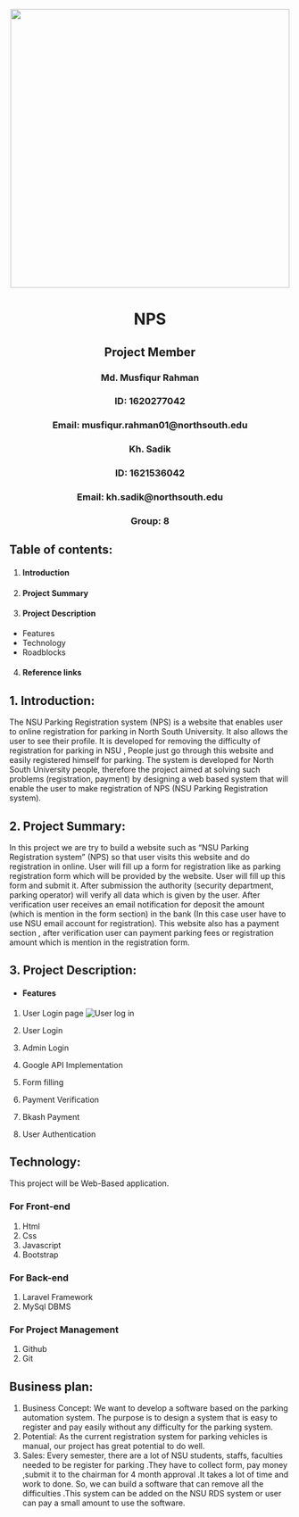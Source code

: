 

<p align="center">

  <img width="500" height="500" src="https://user-images.githubusercontent.com/51596372/61581712-82600480-ab43-11e9-915b-75f090ce9a24.jpg">

</p>



<p align="center">

<H1 align="center"> NPS </H1>

<H2 align="center"> Project Member </H2>

<H3 align="center">Md. Musfiqur Rahman </H3>

<H3 align="center"> ID: 1620277042 </H3>

<H3 align="center"> Email: musfiqur.rahman01@northsouth.edu </H3>

<H3 align="center">Kh. Sadik</H3>

<H3 align="center">ID: 1621536042</H3>

<H3 align="center">Email: kh.sadik@northsouth.edu</H3>

<H3 align="center">Group: 8</H3>

</p>


## Table of contents:
1. <H4> Introduction </H4>
2. <H4> Project Summary </H4>
3. <H4> Project Description </H4>
- Features
- Technology
- Roadblocks
4. <H4> Reference links </H4>

## 1. Introduction:
The NSU Parking Registration system (NPS) is a website that enables user to online registration for parking in North South University. It also allows the user to see their profile. It is developed for removing the difficulty of registration for  parking in NSU , People just go through this website and easily registered himself for parking. The system is developed for North South University people, therefore the project aimed at solving such problems (registration, payment) by designing a web based system that will enable the user to make registration of NPS (NSU Parking Registration system).

## 2. Project Summary:

In this project we are try to build a website such as “NSU Parking Registration system” (NPS) so that user visits this website and do registration in online. User will fill up a form for registration like as parking registration form which will be provided by the website. User will fill up this form and submit it. After submission the authority (security department, parking operator) will verify all data which is given by the user. After verification user receives an email notification for deposit the amount (which is mention in the form section) in the bank (In this case user have to use NSU email account for registration). This website also has a payment section , after verification user can payment parking fees or registration amount which is mention in the registration form.

## 3. Project Description:

- <H4>Features</H4>
1. User Login page
![User log in](https://user-images.githubusercontent.com/51596372/63649449-b68c9d80-c75f-11e9-930b-ac503ba8d30e.JPG)


1.	User Login
2.	Admin Login
3.	Google API Implementation
4.	Form filling
5.	Payment Verification
6.	Bkash Payment
7.	User Authentication

## Technology:
This project will be Web-Based application.

### For Front-end

1.	Html
2.	Css
3.	Javascript
4.	Bootstrap

### For Back-end

1.	Laravel Framework
2.	MySql DBMS

### For Project Management

1.	Github
2.	Git

## Business plan:

1. Business Concept: We want to develop a software based on the parking automation system. The purpose is to design a system that is easy to register and pay easily without any difficulty for the parking system.
2. Potential: As the current registration system for parking vehicles is manual, our project has great potential to do well.
3. Sales: Every semester, there are a lot of NSU students, staffs, faculties needed to be register for parking .They have to collect form, pay money ,submit it to the chairman for 4 month approval .It takes  a lot of time and work to done. So, we can build a software that can remove all the difficulties .This system can be added on the NSU RDS system or user can pay a small amount to use the software.
